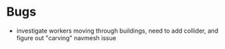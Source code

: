 # Bugs

* investigate workers moving through buildings, need to add collider, and figure out "carving" navmesh issue
